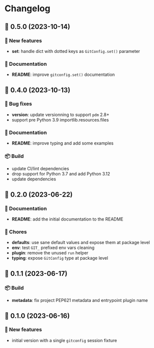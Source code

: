 # Changelog

## 🚀 0.5.0 (2023-10-14)

### 💫 New features

- **set**: handle dict with dotted keys as `GitConfig.set()` parameter

### 📖 Documentation

- **README**: improve `gitconfig.set()` documentation

## 🚀 0.4.0 (2023-10-13)

### 🐛 Bug fixes

- **version**: update versionning to support `pdm` 2.8+
- support pre Python 3.9 importlib.resources.files

### 📖 Documentation

- **README**: improve typing and add some examples

### 📦 Build

- update CI/lint dependencies
- drop support for Python 3.7 and add Python 3.12
- update dependencies

## 🚀 0.2.0 (2023-06-22)

### 📖 Documentation

- **README**: add the initial documentation to the README

### 🧹 Chores

- **defaults**: use sane default values and expose them at package level
- **env**: test `GIT_` prefixed env vars cleaning
- **plugin**: remove the unused `run` helper
- **typing**: expose `GitConfig` type at package level

## 🚀 0.1.1 (2023-06-17)

### 📦 Build

- **metadata**: fix project PEP621 metadata and entrypoint plugin name

## 🚀 0.1.0 (2023-06-16)

### 💫 New features

- initial version with a single `gitconfig` session fixture
